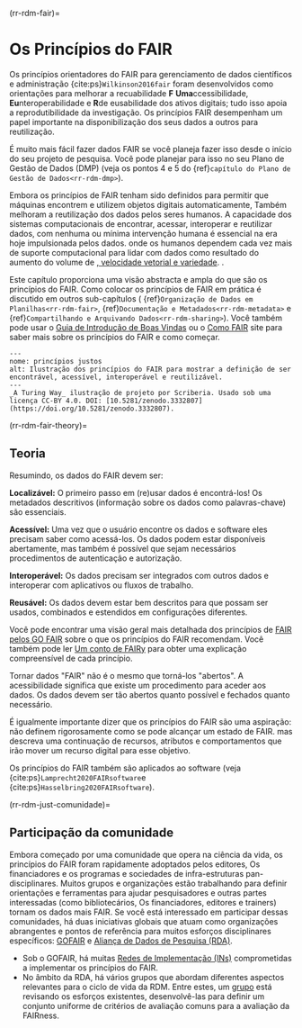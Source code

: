 (rr-rdm-fair)=
# Os Princípios do FAIR

Os princípios orientadores do FAIR para gerenciamento de dados científicos e administração {cite:ps}`Wilkinson2016fair` foram desenvolvidos como orientações para melhorar a recuabilidade **F** **Uma**ccessibilidade, **Eu**nteroperabilidade e **R**de eusabilidade dos ativos digitais; tudo isso apoia a reprodutibilidade da investigação. Os princípios FAIR desempenham um papel importante na disponibilização dos seus dados a outros para reutilização.

É muito mais fácil fazer dados FAIR se você planeja fazer isso desde o início do seu projeto de pesquisa. Você pode planejar para isso no seu Plano de Gestão de Dados (DMP) (veja os pontos 4 e 5 do {ref}`capítulo do Plano de Gestão de Dados<rr-rdm-dmp>`).

Embora os princípios de FAIR tenham sido definidos para permitir que máquinas encontrem e utilizem objetos digitais automaticamente, Também melhoram a reutilização dos dados pelos seres humanos. A capacidade dos sistemas computacionais de encontrar, acessar, interoperar e reutilizar dados, com nenhuma ou mínima intervenção humana é essencial na era hoje impulsionada pelos dados. onde os humanos dependem cada vez mais de suporte computacional para lidar com dados como resultado do aumento do volume de [, velocidade vetorial e variedade](https://www.zdnet.com/article/volume-velocity-and-variety-understanding-the-three-vs-of-big-data/). .

Este capítulo proporciona uma visão abstracta e ampla do que são os princípios do FAIR. Como colocar os princípios de FAIR em prática é discutido em outros sub-capítulos ( {ref}`Organização de Dados em Planilhas<rr-rdm-fair>`, {ref}`Documentação e Metadados<rr-rdm-metadata>` e {ref}`Compartilhando e Arquivando Dados<rr-rdm-sharing>`). Você também pode usar o [Guia de Introdução de Boas Vindas](https://f1000researchdata.s3.amazonaws.com/resources/FAIR_Open_GettingStarted.pdf) ou o [Como FAIR](https://howtofair.dk/) site para saber mais sobre os princípios do FAIR e como começar.

```{figure} ../../figures/fair-principles.jpg
---
nome: princípios justos
alt: Ilustração dos princípios do FAIR para mostrar a definição de ser encontrável, acessível, interoperável e reutilizável.
---
_A Turing Way_ ilustração de projeto por Scriberia. Usado sob uma licença CC-BY 4.0. DOI: [10.5281/zenodo.3332807](https://doi.org/10.5281/zenodo.3332807).
```

(rr-rdm-fair-theory)=
## Teoria

Resumindo, os dados do FAIR devem ser:

**Localizável:** O primeiro passo em (re)usar dados é encontrá-los! Os metadados descritivos (informação sobre os dados como palavras-chave) são essenciais.

**Acessível:** Uma vez que o usuário encontre os dados e software eles precisam saber como acessá-los. Os dados podem estar disponíveis abertamente, mas também é possível que sejam necessários procedimentos de autenticação e autorização.

**Interoperável:** Os dados precisam ser integrados com outros dados e interoperar com aplicativos ou fluxos de trabalho.

**Reusável:** Os dados devem estar bem descritos para que possam ser usados, combinados e estendidos em configurações diferentes.

Você pode encontrar uma visão geral mais detalhada dos princípios de [FAIR pelos GO FAIR](https://www.go-fair.org/fair-principles) sobre o que os princípios do FAIR recomendam. Você também pode ler [Um conto de FAIRy](https://doi.org/10.5281/zenodo.2248200) para obter uma explicação compreensível de cada princípio.

Tornar dados "FAIR" não é o mesmo que torná-los "abertos". A acessibilidade significa que existe um procedimento para aceder aos dados. Os dados devem ser tão abertos quanto possível e fechados quanto necessário.

É igualmente importante dizer que os princípios do FAIR são uma aspiração: não definem rigorosamente como se pode alcançar um estado de FAIR. mas descreva uma continuação de recursos, atributos e comportamentos que irão mover um recurso digital para esse objetivo.

Os princípios do FAIR também são aplicados ao software (veja {cite:ps}`Lamprecht2020FAIRsoftware`e {cite:ps}`Hasselbring2020FAIRsoftware`).


(rr-rdm-just-comunidade)=
## Participação da comunidade

Embora começado por uma comunidade que opera na ciência da vida, os princípios do FAIR foram rapidamente adoptados pelos editores, Os financiadores e os programas e sociedades de infra-estruturas pan-disciplinares. Muitos grupos e organizações estão trabalhando para definir orientações e ferramentas para ajudar pesquisadores e outras partes interessadas (como bibliotecários, Os financiadores, editores e trainers) tornam os dados mais FAIR. Se você está interessado em participar dessas comunidades, há duas iniciativas globais que atuam como organizações abrangentes e pontos de referência para muitos esforços disciplinares específicos: [GOFAIR](https://www.go-fair.org) e [Aliança de Dados de Pesquisa (RDA)](https://www.rd-alliance.org).
* Sob o GOFAIR, há muitas [Redes de Implementação (INs)](https://www.go-fair.org/implementation-networks) comprometidas a implementar os princípios do FAIR.
* No âmbito da RDA, há vários grupos que abordam diferentes aspectos relevantes para o ciclo de vida da RDM. Entre estes, um [grupo](https://www.rd-alliance.org/groups/fair-data-maturity-model-wg) está revisando os esforços existentes, desenvolvê-las para definir um conjunto uniforme de critérios de avaliação comuns para a avaliação da FAIRness.
